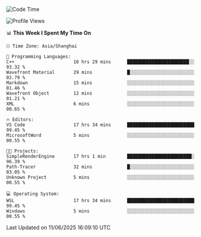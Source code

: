 <!--START_SECTION:waka-->
![Code Time](http://img.shields.io/badge/Code%20Time-2%2C986%20hrs%2046%20mins-blue)

![Profile Views](http://img.shields.io/badge/Profile%20Views-0-blue)

📊 **This Week I Spent My Time On** 

```text
🕑︎ Time Zone: Asia/Shanghai

💬 Programming Languages: 
C++                      16 hrs 29 mins      ███████████████████████░░   93.32 % 
Wavefront Material       29 mins             █░░░░░░░░░░░░░░░░░░░░░░░░   02.79 % 
Markdown                 15 mins             ░░░░░░░░░░░░░░░░░░░░░░░░░   01.46 % 
Wavefront Object         12 mins             ░░░░░░░░░░░░░░░░░░░░░░░░░   01.21 % 
XML                      6 mins              ░░░░░░░░░░░░░░░░░░░░░░░░░   00.65 % 

🔥 Editors: 
VS Code                  17 hrs 34 mins      █████████████████████████   99.45 % 
MicrosoftWord            5 mins              ░░░░░░░░░░░░░░░░░░░░░░░░░   00.55 % 

🐱‍💻 Projects: 
SimpleRenderEngine       17 hrs 1 min        ████████████████████████░   96.39 % 
Path-Tracer              32 mins             █░░░░░░░░░░░░░░░░░░░░░░░░   03.05 % 
Unknown Project          5 mins              ░░░░░░░░░░░░░░░░░░░░░░░░░   00.55 % 

💻 Operating System: 
WSL                      17 hrs 34 mins      █████████████████████████   99.45 % 
Windows                  5 mins              ░░░░░░░░░░░░░░░░░░░░░░░░░   00.55 % 
```


 Last Updated on 11/06/2025 16:09:10 UTC
<!--END_SECTION:waka-->